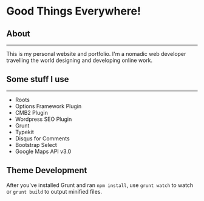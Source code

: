 Good Things Everywhere!
=======================

## About
-----

This is my personal website and portfolio.
I'm a nomadic web developer travelling the world designing and developing online work.


## Some stuff I use
-----------------

* Roots
* Options Framework Plugin
* CMB2 Plugin
* Wordpress SEO Plugin
* Grunt
* Typekit
* Disqus for Comments
* Bootstrap Select
* Google Maps API v3.0

## Theme Development

After you've installed Grunt and ran `npm install`, use `grunt watch` to watch or `grunt build` to output minified files.


